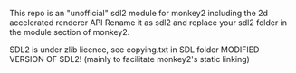 This repo is an "unofficial" sdl2 module for monkey2 including the 2d accelerated renderer API
Rename it as sdl2 and replace your sdl2 folder in the module section of monkey2.

SDL2 is under zlib licence, see copying.txt in SDL folder
MODIFIED VERSION OF SDL2! (mainly to facilitate monkey2's static linking)


